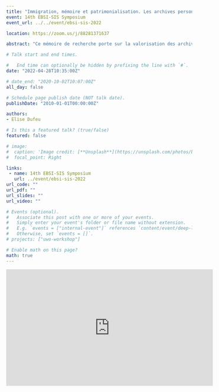 ```yaml
---
title: "Immigration, mémoire et patrimonialisation. Les archives personnelles des personnes migrantes en Maine-et-Loire"
event: 14th EBSI-SIS Symposium
event_url: ../../event/ebsi-sis-2022

location: https://zoom.us/j/88281371637

abstract: "Ce mémoire de recherche porte sur la valorisation des archives de l’immigration en France aujourd’hui. L’immigration, perçue comme une question sociale dans la société française plutôt que comme un processus historique, est l’objet de nombreux débats dans l’espace public, desquels sont généralement exclues les personnes migrantes et leurs descendances. Pour autant, la valorisation de ces migrations, notamment par le prisme des archives, résulte surtout d’initiatives locales. Ces mises en valeur sont portées par des personnes engagées sur les questions de défense des droits des immigrés et/ou sur la promotion des différentes cultures immigrées, qui sont bien souvent elle-même issues de l’immigration. Dans la première partie du mémoire, il sera question des acteurs de ces valorisations et des actions qu’ils entreprennent. Ces acteurs peuvent être de niveau local ou relever d’une dimension territoriale voire nationale. Les actions peuvent être des collectes d’archives personnelles ou publiques, des expositions, des films, des livres ou encore des récoltes de témoignages oraux et écrits. Aussi, les sources de mon mémoire seront des témoignages de personnes ayant immigré en France et plus particulièrement dans le département du Maine-et-Loire. Ces témoignages seront donc exploités dans la seconde partie de mon mémoire. Il s’agit de mettre en place une série d’entretiens semi- directifs et réalisés, pour la plupart, au domicile même de la personne interrogée. Le thème de cette collecte de témoignage est le rapport émotionnel des migrants à leurs archives personnelles. Le but est de déterminer la place des archives personnelles dans l’espace domestique et le lien qui les unit à leur propriétaire."

# Talk start and end times.

#   End time can optionally be hidden by prefixing the line with `#`.
date: "2022-04-28T10:35:00Z"

# date_end: "2020-10-02T10:07:00Z"
all_day: false

# Schedule page publish date (NOT talk date).
publishDate: "2010-01-01T00:00:00Z"

authors:
- Elise Dufeu

# Is this a featured talk? (true/false)
featured: false

# image:
#  caption: 'Image credit: [**Unsplash**](https://unsplash.com/photos/bzdhc5b3Bxs)'
#  focal_point: Right

links:
 - name: 14th EBSI-SIS Symposium
   url: ../event/ebsi-sis-2022
url_code: ""
url_pdf: ""
url_slides: ""
url_video: ""

# Events (optional).
#   Associate this post with one or more of your events.
#   Simply enter your event's folder or file name without extension.
#   E.g. `events = ["internal-event"]` references `content/event/deep-learning/index.md`.
#   Otherwise, set `events = []`.
# projects: ["uwo-workshop"]

# Enable math on this page?
math: true
---
```

<iframe width="560" height="315" src="https://www.youtube.com/embed/jNl013p6T9o" title="YouTube video player" frameborder="0" allow="accelerometer; autoplay; clipboard-write; encrypted-media; gyroscope; picture-in-picture" allowfullscreen></iframe>
